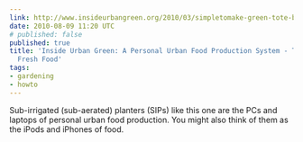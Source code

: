 ```yaml
---
link: http://www.insideurbangreen.org/2010/03/simpletomake-green-tote-box-sip.html#
date: 2010-08-09 11:20 UTC
# published: false
published: true
title: 'Inside Urban Green: A Personal Urban Food Production System - The Laptop of
  Fresh Food'
tags:
- gardening
- howto
---
```


Sub-irrigated (sub-aerated) planters (SIPs) like this one are the PCs and laptops of personal urban food production. You might also think of them as the iPods and iPhones of food.
